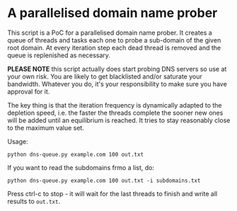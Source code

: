 A parallelised domain name prober
=================================

This script is a PoC for a parallelised domain name prober. It creates a
queue of threads and tasks each one to probe a sub-domain of the given
root domain. At every iteration step each dead thread is removed and the
queue is replenished as necessary.

**PLEASE NOTE** this script actually does start probing DNS servers so use
at your own risk. You are likely to get blacklisted and/or saturate your
bandwidth. Whatever you do, it's your responsibility to make sure you
have approval for it.

The key thing is that the iteration frequency is dynamically adapted to
the depletion speed, i.e. the faster the threads complete the sooner new
ones will be added until an equilibrium is reached. It tries to stay
reasonably close to the maximum value set.

Usage:

    python dns-queue.py example.com 100 out.txt

If you want to read the subdomains frmo a list, do:

    python dns-queue.py example.com 100 out.txt -i subdomains.txt

Press ctrl-c to stop - it will wait for the last threads to finish and
write all results to `out.txt`.
